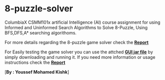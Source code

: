 # 8-puzzle-solver
ColumbiaX CSMM101x artificial Intelligence (AI) course assignment for using Informed and Uninformed Search Algorithms to Solve 8-Puzzle, Using BFS,DFS,A* searching algorithoms.


For more details regarding the 8-puzzle game solver check the [**Report**](https://github.com/youssef-kishk/8-puzzle-solver/blob/master/AI-8puzzle%20game%20report.pdf)

For Easily testing the game solver you can use the attched [**GUI jar file**](https://github.com/youssef-kishk/8-puzzle-solver/blob/master/Eight%20Puzzle%20Game%20Solver.jar) by simply downloading and running it.
If you need more information or usage instructions check the [**Report**](https://github.com/youssef-kishk/8-puzzle-solver/blob/master/AI-8puzzle%20game%20report.pdf)

[**By : Youssef Mohamed Kishk**]
